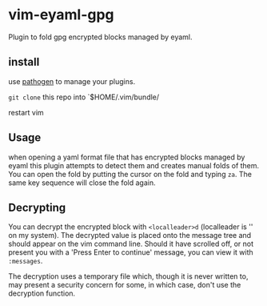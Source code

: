 # vim-eyaml-gpg
Plugin to fold gpg encrypted blocks managed by eyaml.

## install
use [pathogen](https://github.com/tpope/vim-pathogen) to manage your plugins.

`git clone` this repo into `$HOME/.vim/bundle/

restart vim

## Usage
when opening a yaml format file that has encrypted blocks managed by eyaml this
plugin attempts to detect them and creates manual folds of them.  You can open
the fold by putting the cursor on the fold and typing `za`.  The same key
sequence will close the fold again.

## Decrypting
You can decrypt the encrypted block with `<localleader>d` (localleader is '\'
on my system). The decrypted value is placed onto the message tree and should
appear on the vim command line. Should it have scrolled off, or not present
you with a 'Press Enter to continue' message, you can view it with `:messages`.

The decryption uses a temporary file which, though it is never written to, may
present a security concern for some, in which case, don't use the decryption
function.
